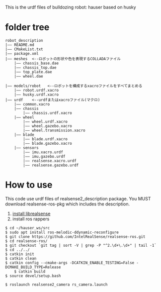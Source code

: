 This is the urdf files of bulldozing robot: hauser based on husky

# folder tree
	robot_description
    |―― README.md
	|―― CMakeList.txt
	|―― package.xml
	|―― meshes  <--ロボットの形状や色を表現するCOLLADAファイル
		|―― chassis_base.dae
		|―― chassis_top.dae
		|―― top_plate.dae
		|―― wheel.dae
		
	|―― models/robot   <--ロボットを構成するxacroファイルをすべてまとめる
        |―― robot.urdf.xacro
		|―― husky.urdf.xacro
	|―― urdf    <--urdfまたはxacroファイル(マクロ)
		|―― common.xacro
		|―― chassis
		    |―― chassis.urdf.xacro
		|―― wheel
			|―― wheel.urdf.xacro
			|―― wheel.gazebo.xacro
			|―― wheel.transmission.xacro
		|―― blade
			|―― blade.urdf.xacro
            |―― blade.gazebo.xacro
		|―― sensors
            |―― imu.xacro.urdf
			|―― imu.gazebo.urdf
			|―― realsense.xacro.urdf
			|―― realsense.gazebo.urdf

# How to use
This code use urdf files of realsense2_description package. You MUST download realsense-ros-pkg which includes the description.

1. [install librealsense](https://tomson784.github.io/ros_practice/realsense_ros/install.html)
2. install ros rappers
```
$ cd ~/hauser_ws/src
$ sudo apt install ros-melodic-ddynamic-reconfigure
$ git clone https://github.com/IntelRealSense/realsense-ros.git
$ cd realsense-ros/
$ git checkout `git tag | sort -V | grep -P "^2.\d+\.\d+" | tail -1`
$ cd ../../
$ catkin init
$ catkin clean
$ catkin config --cmake-args -DCATKIN_ENABLE_TESTING=False -DCMAKE_BUILD_TYPE=Release
	$ catkin build
$ source devel/setup.bash
		
$ roslaunch realsense2_camera rs_camera.launch
```